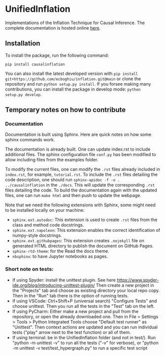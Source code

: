 # UnifiedInflation
Implementations of the Inflation Technique for Causal Inference. The complete documentation is hosted online [here](https://ecboghiu.github.io/inflation/).

## Installation

To install the package, run the following command:

```
pip install causalinflation
```

You can also install the latest developed version with  `pip install git+https://github.com/ecboghiu/inflation.git@main` or clone the repository and run `python setup.py install`. If you forsee making many contributions, you can install the package in develop mode: `python setup.py develop`.




## Temporary notes on how to contribute 

### Documentation

Documentation is built using Sphinx. Here are quick notes on how some sphinx commands work. 

The documentation is already built. One can update index.rst to include additional files. The sphinx configuration file `conf.py` has been modified to allow including files from the examples folder.

To modify the current files, one can modify the `.rst` files already included in `index.rst`, for example, `tutorial.rst`. To include the `.rst` files detailing the code description, one should run `sphinx-apidoc -f -o . ../causalinflation` in the `./docs`. This will update the corresponding `.rst` files detailing the code. To build the documentation again with the updated files, one can run `make html` and then push to update the webpage.

Note that we need the following extensions with Sphinx, some might need to be installed locally on your machine:
 - `sphinx.ext.autodoc`: This extension is used to create `.rst` files from the class and method code docstrings.
 - `sphinx.ext.napoleon`: This extension enables the correct identification of numpy-style docstrings.
 - `sphinx.ext.githubpages`: This extension creates `.nojekyll` file on generated HTML directory to publish the document on GitHub Pages. 
  - `sphinx-rtd-theme`: for the Read the docs theme.
  - `nbsphinx`: to have Jupyter notebooks as pages.

### Short note on tests:
- If using Spyder: install the unittest plugin. See here https://www.spyder-ide.org/blog/introducing-unittest-plugin/ Then create a new project in the "Projects" tab and choose as existing directory your local repo copy. Then in the "Run" tab there is the option of running tests.
- If using VSCode: Ctrl+Shift+P (universal search) "Configure Tests" and choose unittest. Then you run all the tests in the "Test" tab on the left.
- If using PyCharm: Either make a new project and pull from the repository, or open the already downloaded one. Then in File > Settings > Tools > Python Integrated Tools choose "Default test runner" as "Unittest". Then context actions are updated and you can run individual tests ("play" arrow next to the test function) or all of them.
- If using terminal: be in the UnifiedInflation folder (and not in test/). Run "python -m unittest -v" to run all the tests ("-v" for verbose), or "python -m unittest -v test/test_hypergraph.py" to run a specific test script